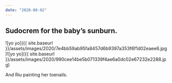 ```yaml
---
date: "2020-08-02"
---
```


## Sudocrem for the baby’s sunburn.

![yo yo]({{ site.baseurl }}/assets/images/2020/7e4bb59ab95fa8457d6b9397a353f6f1d02eaee6.jpg)![yo yo]({{ site.baseurl }}/assets/images/2020/990cee14be5b071339f4ae6a0dc02e67232e2288.jpg)

And Riu painting her toenails.
